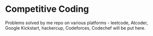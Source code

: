 # Competitive Coding

 Problems solved by  me repo on various platforms - leetcode, Atcoder, Google Kickstart, hackercup, Codeforces, Codechef will be put here.
